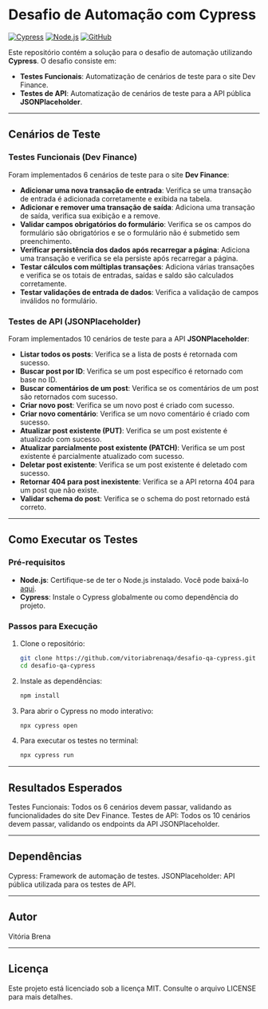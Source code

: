 # Desafio de Automação com Cypress

[![Cypress](https://img.shields.io/badge/Cypress-v10.0-blue)](https://www.cypress.io/)
[![Node.js](https://img.shields.io/badge/Node.js-v16.0-brightgreen)](https://nodejs.org/)
[![GitHub](https://img.shields.io/badge/GitHub-Repo-blueviolet)](https://github.com/vitoriabrenaqa/desafio-qa-cypress)

Este repositório contém a solução para o desafio de automação utilizando **Cypress**. O desafio consiste em:

- **Testes Funcionais**: Automatização de cenários de teste para o site Dev Finance.
- **Testes de API**: Automatização de cenários de teste para a API pública **JSONPlaceholder**.

---
## Cenários de Teste

### Testes Funcionais (Dev Finance)

Foram implementados 6 cenários de teste para o site **Dev Finance**:

- **Adicionar uma nova transação de entrada**: Verifica se uma transação de entrada é adicionada corretamente e exibida na tabela.
- **Adicionar e remover uma transação de saída**: Adiciona uma transação de saída, verifica sua exibição e a remove.
- **Validar campos obrigatórios do formulário**: Verifica se os campos do formulário são obrigatórios e se o formulário não é submetido sem preenchimento.
- **Verificar persistência dos dados após recarregar a página**: Adiciona uma transação e verifica se ela persiste após recarregar a página.
- **Testar cálculos com múltiplas transações**: Adiciona várias transações e verifica se os totais de entradas, saídas e saldo são calculados corretamente.
- **Testar validações de entrada de dados**: Verifica a validação de campos inválidos no formulário.

### Testes de API (JSONPlaceholder)

Foram implementados 10 cenários de teste para a API **JSONPlaceholder**:

- **Listar todos os posts**: Verifica se a lista de posts é retornada com sucesso.
- **Buscar post por ID**: Verifica se um post específico é retornado com base no ID.
- **Buscar comentários de um post**: Verifica se os comentários de um post são retornados com sucesso.
- **Criar novo post**: Verifica se um novo post é criado com sucesso.
- **Criar novo comentário**: Verifica se um novo comentário é criado com sucesso.
- **Atualizar post existente (PUT)**: Verifica se um post existente é atualizado com sucesso.
- **Atualizar parcialmente post existente (PATCH)**: Verifica se um post existente é parcialmente atualizado com sucesso.
- **Deletar post existente**: Verifica se um post existente é deletado com sucesso.
- **Retornar 404 para post inexistente**: Verifica se a API retorna 404 para um post que não existe.
- **Validar schema do post**: Verifica se o schema do post retornado está correto.

---

## Como Executar os Testes

### Pré-requisitos

- **Node.js**: Certifique-se de ter o Node.js instalado. Você pode baixá-lo [aqui](https://nodejs.org/).
- **Cypress**: Instale o Cypress globalmente ou como dependência do projeto.

### Passos para Execução

1. Clone o repositório:

   ```bash
   git clone https://github.com/vitoriabrenaqa/desafio-qa-cypress.git
   cd desafio-qa-cypress
2. Instale as dependências:

    ```bash
    npm install
3. Para abrir o Cypress no modo interativo:

    ```bash
    npx cypress open
4. Para executar os testes no terminal:

    ```bash
    npx cypress run
---
## Resultados Esperados
    
Testes Funcionais: Todos os 6 cenários devem passar, validando as funcionalidades do site Dev Finance.
Testes de API: Todos os 10 cenários devem passar, validando os endpoints da API JSONPlaceholder.

---
## Dependências
    
Cypress: Framework de automação de testes.
JSONPlaceholder: API pública utilizada para os testes de API.

---
## Autor
Vitória Brena

---
## Licença
Este projeto está licenciado sob a licença MIT. Consulte o arquivo LICENSE para mais detalhes.
